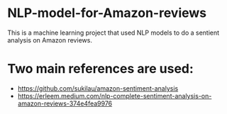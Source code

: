 # NLP-model-for-Amazon-reviews
This is a machine learning project that used NLP models to do a sentient analysis on Amazon reviews.

# Two main references are used:
* https://github.com/sukilau/amazon-sentiment-analysis
* https://erleem.medium.com/nlp-complete-sentiment-analysis-on-amazon-reviews-374e4fea9976
